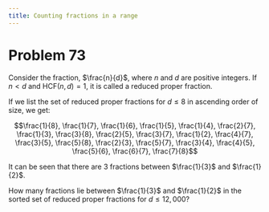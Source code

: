 ```yaml
---
title: Counting fractions in a range
---
```

# Problem 73

Consider the fraction, $\frac{n}{d}$, where $n$ and $d$ are positive integers. If $n \lt d$ and $\mathrm{HCF}(n,d)=1$, it is called a reduced proper fraction.

If we list the set of reduced proper fractions for $d \leq 8$ in ascending order of size, we get:

$$\frac{1}{8}, \frac{1}{7}, \frac{1}{6}, \frac{1}{5}, \frac{1}{4}, \frac{2}{7}, \frac{1}{3}, \frac{3}{8}, \frac{2}{5}, \frac{3}{7}, \frac{1}{2}, \frac{4}{7}, \frac{3}{5}, \frac{5}{8}, \frac{2}{3}, \frac{5}{7}, \frac{3}{4}, \frac{4}{5}, \frac{5}{6}, \frac{6}{7}, \frac{7}{8}$$

It can be seen that there are 3 fractions between $\frac{1}{3}$ and $\frac{1}{2}$.

How many fractions lie between $\frac{1}{3}$ and $\frac{1}{2}$ in the sorted set of reduced proper fractions for $d \leq 12,000$?